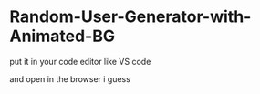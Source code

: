 # Random-User-Generator-with-Animated-BG

put it in your code editor like VS code

and open in the browser i guess
